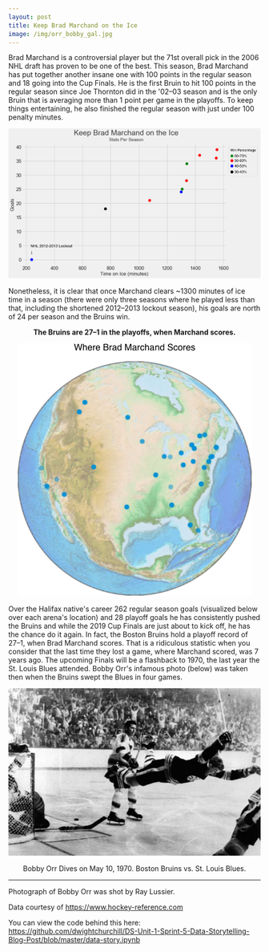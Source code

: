 ```yaml
---
layout: post
title: Keep Brad Marchand on the Ice
image: /img/orr_bobby_gal.jpg
---
```


Brad Marchand is a controversial player but the 71st overall pick in the 2006 NHL draft has proven to be one of the best. This season, Brad Marchand has put together another insane one with 100 points in the regular season and 18 going into the Cup Finals. He is the first Bruin to hit 100 points in the regular season since Joe Thornton did in the '02–03 season and is the only Bruin that is averaging more than 1 point per game in the playoffs. To keep things entertaining, he also finished the regular season with just under 100 penalty minutes.

![Keep Brad on the Ice](/img/marchand.png)

Nonetheless, it is clear that once Marchand clears ~1300 minutes of ice time in a season (there were only three seasons where he played less than that, including the shortened 2012–2013 lockout season), his goals are north of 24 per season and the Bruins win.
<p align="center">
	<b>The Bruins are 27–1 in the playoffs, when Marchand scores.</b>
</p>
<p align="center">
  <img src="/img/earth.png"/>
</p>

Over the Halifax native's career 262 regular season goals (visualized below over each arena's location) and 28 playoff goals he has consistently pushed the Bruins and while the 2019 Cup Finals are just about to kick off, he has the chance do it again.
In fact, the Boston Bruins hold a playoff record of 27–1, when Brad Marchand scores. That is a ridiculous statistic when you consider that the last time they lost a game, where Marchand scored, was 7 years ago.
The upcoming Finals will be a flashback to 1970, the last year the St. Louis Blues attended. Bobby Orr's infamous photo (below) was taken then when the Bruins swept the Blues in four games. 

<p align="center">
	<img src="/img/orr_bobby_gal.jpg"/>
</p>
<p align="center">
	Bobby Orr Dives on May 10, 1970. Boston Bruins vs. St. Louis Blues.
</p>


---

Photograph of Bobby Orr was shot by Ray Lussier.

Data courtesy of <https://www.hockey-reference.com>

You can view the code behind this here: <https://github.com/dwightchurchill/DS-Unit-1-Sprint-5-Data-Storytelling-Blog-Post/blob/master/data-story.ipynb>
